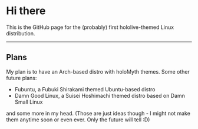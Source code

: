 # Hi there
This is the GitHub page for the (probably) first hololive-themed Linux distribution.

---

## Plans
My plan is to have an Arch-based distro with holoMyth themes. Some other future plans:
- Fubuntu, a Fubuki Shirakami themed Ubuntu-based distro
- Damn Good Linux, a Suisei Hoshimachi themed distro based on Damn Small Linux

and some more in my head. (Those are just ideas though - I might not make them anytime soon or even ever. Only the future will tell :D)
